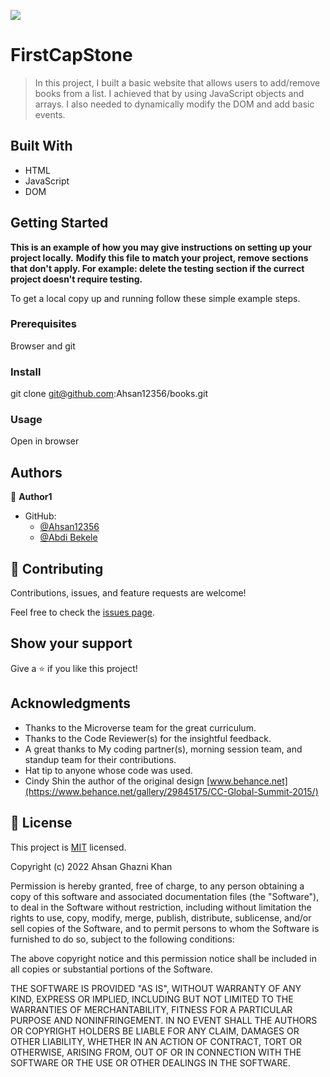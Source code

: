
![](https://img.shields.io/badge/Microverse-blueviolet)

# FirstCapStone

> In this project, I built a basic website that allows users to add/remove books from a list. I achieved that by using JavaScript objects and arrays. I also needed to dynamically modify the DOM and add basic events.





## Built With
- HTML
- JavaScript
- DOM


## Getting Started

**This is an example of how you may give instructions on setting up your project locally.**
**Modify this file to match your project, remove sections that don't apply. For example: delete the testing section if the currect project doesn't require testing.**


To get a local copy up and running follow these simple example steps.

### Prerequisites
Browser and git

### Install
git clone git@github.com:Ahsan12356/books.git
### Usage

Open in browser



## Authors

👤 **Author1**

- GitHub: 
    - [@Ahsan12356](https://github.com/Ahsan12356)
    - [@Abdi Bekele](https://github.com/Lul-Abdifan)


## 🤝 Contributing

Contributions, issues, and feature requests are welcome!

Feel free to check the [issues page](https://github.com/Ahsan12356/furniture/issues).

## Show your support

Give a ⭐️ if you like this project!

## Acknowledgments

- Thanks to the Microverse team for the great curriculum.
- Thanks to the Code Reviewer(s) for the insightful feedback.
- A great thanks to My coding partner(s), morning session team, and standup team for their contributions.
- Hat tip to anyone whose code was used.
- Cindy Shin the author of the original design [www.behance.net](https://www.behance.net/gallery/29845175/CC-Global-Summit-2015/)

## 📝 License

This project is [MIT](./LICENSE) licensed.

Copyright (c) 2022 Ahsan Ghazni Khan

Permission is hereby granted, free of charge, to any person obtaining a copy
of this software and associated documentation files (the "Software"), to deal
in the Software without restriction, including without limitation the rights
to use, copy, modify, merge, publish, distribute, sublicense, and/or sell
copies of the Software, and to permit persons to whom the Software is
furnished to do so, subject to the following conditions:

The above copyright notice and this permission notice shall be included in all
copies or substantial portions of the Software.

THE SOFTWARE IS PROVIDED "AS IS", WITHOUT WARRANTY OF ANY KIND, EXPRESS OR
IMPLIED, INCLUDING BUT NOT LIMITED TO THE WARRANTIES OF MERCHANTABILITY,
FITNESS FOR A PARTICULAR PURPOSE AND NONINFRINGEMENT. IN NO EVENT SHALL THE
AUTHORS OR COPYRIGHT HOLDERS BE LIABLE FOR ANY CLAIM, DAMAGES OR OTHER
LIABILITY, WHETHER IN AN ACTION OF CONTRACT, TORT OR OTHERWISE, ARISING FROM,
OUT OF OR IN CONNECTION WITH THE SOFTWARE OR THE USE OR OTHER DEALINGS IN THE
SOFTWARE.